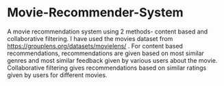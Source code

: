 # Movie-Recommender-System 
A movie recommendation system using 2 methods- content based and collaborative filtering.
I have used the movies dataset from https://grouplens.org/datasets/movielens/ .
For content based recommendations, recommendations are given based on most similar genres and most similar feedback given by various users about the movie.
Collaborative filtering gives recommendations based on similar ratings given by users for different movies.
